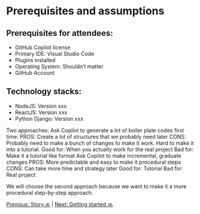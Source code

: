 # Prerequisites and assumptions

## Prerequisites for attendees:
- GitHub Copilot license 
- Primary IDE: Visual Studio Code
- Plugins installed
- Operating System: Shouldn’t matter
- GitHub Account

## Technology stacks:
- NodeJS: Version xxx
- ReactJS: Version xxx
- Python Django: Version xxx

Two approaches:
Ask Copilot to generate a lot of boiler plate codes first time:
PROS: Create a lot of structures that we probably need later
CONS: Probably need to make a bunch of changes to make it work. Hard to make it into a tutorial.
Good for: When you actually work for the real project
Bad for: Make it a tutorial like format
Ask Copilot to make incremental, graduate changes
PROS: More predictable and easy to make it procedural steps
CONS: Can take more time and strategy later
Good for: Tutorial
Bad for: Real project

We will choose the second approach because we want to make it a more procedural step-by-step approach.

[Previous: Story :back:](../1_Story/) | [Next: Getting started :soon:](../3_Getting_started)
